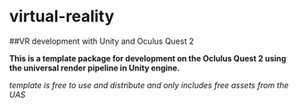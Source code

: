 # virtual-reality
##VR development with Unity and Oculus Quest 2

**This is a template package for development on the Oclulus Quest 2 using the universal render pipeline in Unity engine.**

*template is free to use and distribute and only includes free assets from the UAS*



